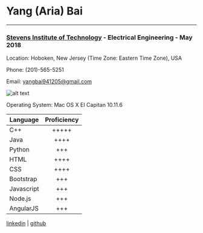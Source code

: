 # Yang (Aria) Bai
***
### [Stevens Institute of Technology](https://www.stevens.edu/) - Electrical Engineering - May 2018 

Location: Hoboken, New Jersey (Time Zone: Eastern Time Zone), USA

Phone: (201)-565-5251

Email: yangbai941205@gmail.com

![alt text](https://ibb.co/eutUBm "my picture")

Operating System: Mac OS X EI Capitan 10.11.6

|Language   |Proficiency|
|-----------|:---------:|
|C++        |+++++      |
|Java       |++++       |
|Python     |+++        |
|HTML       |++++       |
|CSS        |++++       |
|Bootstrap  |+++        |
|Javascript |+++        |
|Node.js    |+++        |
|AngularJS  |+++        |

[linkedin](https://www.linkedin.com/in/yang-bai-26aa15126/) | [github](https://github.com/ybai8)
